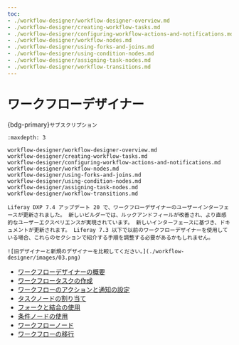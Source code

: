 ```yaml
---
toc:
- ./workflow-designer/workflow-designer-overview.md
- ./workflow-designer/creating-workflow-tasks.md
- ./workflow-designer/configuring-workflow-actions-and-notifications.md
- ./workflow-designer/workflow-nodes.md
- ./workflow-designer/using-forks-and-joins.md
- ./workflow-designer/using-condition-nodes.md
- ./workflow-designer/assigning-task-nodes.md
- ./workflow-designer/workflow-transitions.md
---
```


# ワークフローデザイナー

{bdg-primary}`サブスクリプション`


```{toctree}
:maxdepth: 3

workflow-designer/workflow-designer-overview.md
workflow-designer/creating-workflow-tasks.md
workflow-designer/configuring-workflow-actions-and-notifications.md
workflow-designer/workflow-nodes.md
workflow-designer/using-forks-and-joins.md
workflow-designer/using-condition-nodes.md
workflow-designer/assigning-task-nodes.md
workflow-designer/workflow-transitions.md
```

```{note}
Liferay DXP 7.4 アップデート 20 で、ワークフローデザイナーのユーザーインターフェースが更新されました。 新しいビルダーでは、ルックアンドフィールが改善され、より直感的なユーザーエクスペリエンスが実現されています。 新しいインターフェースに基づき、ドキュメントが更新されます。 Liferay 7.3 以下で以前のワークフローデザイナーを使用している場合、これらのセクションで紹介する手順を調整する必要があるかもしれません。

![旧デザイナーと新規のデザイナーを比較してください。](./workflow-designer/images/03.png)
```

- [ワークフローデザイナーの概要](./workflow-designer/workflow-designer-overview.md)
- [ワークフロータスクの作成](./workflow-designer/creating-workflow-tasks.md)
- [ワークフローのアクションと通知の設定](./workflow-designer/configuring-workflow-actions-and-notifications.md)
- [タスクノードの割り当て](./workflow-designer/assigning-task-nodes.md)
- [フォークと結合の使用](./workflow-designer/using-forks-and-joins.md)
- [条件ノードの使用](./workflow-designer/using-condition-nodes.md)
- [ワークフローノード](./workflow-designer/workflow-nodes.md)
- [ワークフローの移行](./workflow-designer/workflow-transitions.md)
